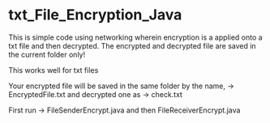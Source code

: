 # txt_File_Encryption_Java
This is simple code using networking wherein encryption is a applied onto a txt file and then decrypted. The encrypted and decrypted file are saved in the current folder only!

This works well for txt files

Your encrypted file will be saved in the same folder by the name, -> EncryptedFile.txt and decrypted one as -> check.txt

First run -> FileSenderEncrypt.java and then FileReceiverEncrypt.java
